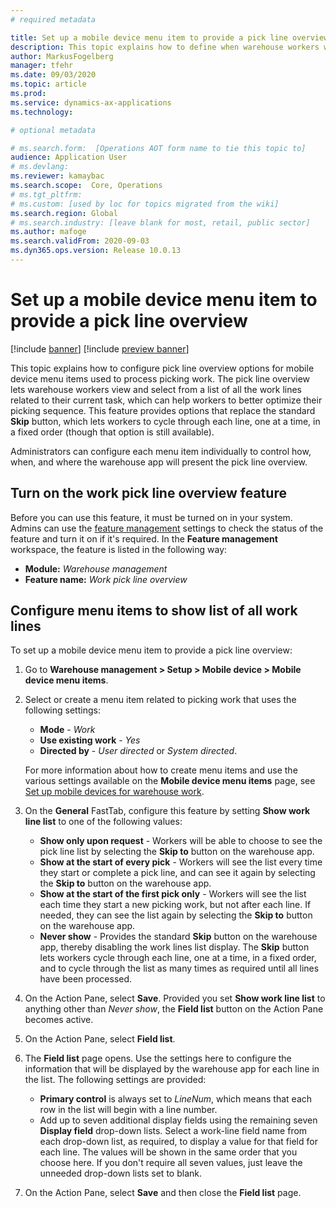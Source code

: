 ```yaml
---
# required metadata

title: Set up a mobile device menu item to provide a pick line overview
description: This topic explains how to define when warehouse workers will be shown a list of all work lines when they are processing warehouse work on a mobile device. This can be useful for warehouse workers who often need to get an overview of the pick lines in a work order so they can better optimize their picking sequence.
author: MarkusFogelberg
manager: tfehr
ms.date: 09/03/2020
ms.topic: article
ms.prod: 
ms.service: dynamics-ax-applications
ms.technology: 

# optional metadata

# ms.search.form:  [Operations AOT form name to tie this topic to]
audience: Application User
# ms.devlang: 
ms.reviewer: kamaybac
ms.search.scope:  Core, Operations
# ms.tgt_pltfrm: 
# ms.custom: [used by loc for topics migrated from the wiki]
ms.search.region: Global
# ms.search.industry: [leave blank for most, retail, public sector]
ms.author: mafoge
ms.search.validFrom: 2020-09-03
ms.dyn365.ops.version: Release 10.0.13
---
```


# Set up a mobile device menu item to provide a pick line overview

[!include [banner](../includes/banner.md)]
[!include [preview banner](../includes/preview-banner.md)]

This topic explains how to configure pick line overview options for mobile device menu items used to process picking work. The pick line overview lets warehouse workers view and select from a list of all the work lines related to their current task, which can help workers to better optimize their picking sequence. This feature provides options that replace the standard **Skip** button, which lets workers to cycle through each line, one at a time, in a fixed order (though that option is still available).

Administrators can configure each menu item individually to control how, when, and where the warehouse app will present the pick line overview.

## Turn on the work pick line overview feature

Before you can use this feature, it must be turned on in your system. Admins can use the [feature management](../../fin-ops-core/fin-ops/get-started/feature-management/feature-management-overview.md) settings to check the status of the feature and turn it on if it's required. In the **Feature management** workspace, the feature is listed in the following way:

- **Module:** _Warehouse management_
- **Feature name:** _Work pick line overview_

## Configure menu items to show list of all work lines

To set up a mobile device menu item to provide a pick line overview:

1. Go to **Warehouse management > Setup > Mobile device > Mobile device menu items**.

1. Select or create a menu item related to picking work that uses the following settings:

    - **Mode** - *Work*
    - **Use existing work** - *Yes*
    - **Directed by** - *User directed* or *System directed*.

    For more information about how to create menu items and use the various settings available on the **Mobile device menu items** page, see [Set up mobile devices for warehouse work](configure-mobile-devices-warehouse.md).

1. On the **General** FastTab, configure this feature by setting **Show work line list** to one of the following values:

    - **Show only upon request** - Workers will be able to choose to see the pick line list by selecting the **Skip to** button on the warehouse app.
    - **Show at the start of every pick** - Workers will see the list every time they start or complete a pick line, and can see it again by selecting the **Skip to** button on the warehouse app.
    - **Show at the start of the first pick only** - Workers will see the list each time they start a new picking work, but not after each line. If needed, they can see the list again by selecting the **Skip to** button on the warehouse app.
    - **Never show** - Provides the standard **Skip** button on the warehouse app, thereby disabling the work lines list display. The **Skip** button lets workers cycle through each line, one at a time, in a fixed order, and to cycle through the list as many times as required until all lines have been processed.

1. On the Action Pane, select **Save**. Provided you set **Show work line list** to anything other than *Never show*, the **Field list** button on the Action Pane becomes active.

1. On the Action Pane, select **Field list**.

1. The **Field list** page opens. Use the settings here to configure the information that will be displayed by the warehouse app for each line in the list. The following settings are provided:

    - **Primary control** is always set to *LineNum*, which means that each row in the list will begin with a line number.
    - Add up to seven additional display fields using the remaining seven **Display field** drop-down lists. Select a work-line field name from each drop-down list, as required, to display a value for that field for each line. The values will be shown in the same order that you choose here. If you don't require all seven values, just leave the unneeded drop-down lists set to blank.

1. On the Action Pane, select **Save** and then close the **Field list** page.
